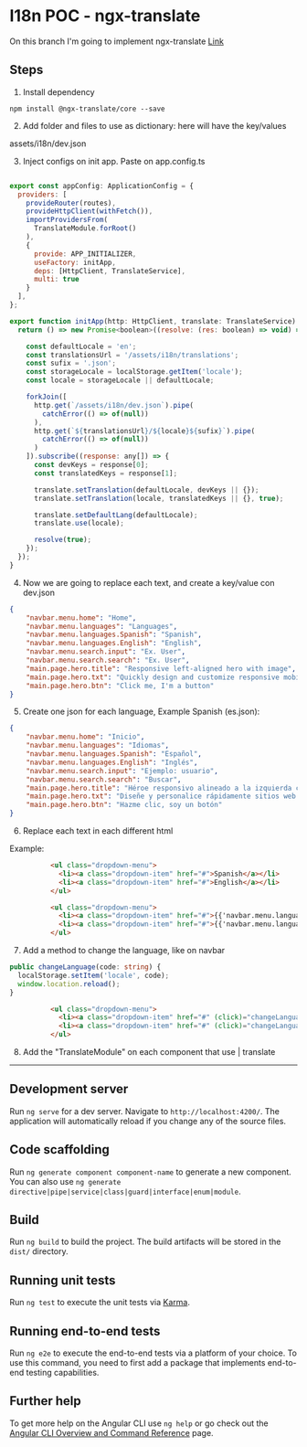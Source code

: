 # I18n POC - ngx-translate

On this branch I'm going to implement ngx-translate [Link](https://github.com/ngx-translate/core)

## Steps

1. Install dependency
```
npm install @ngx-translate/core --save
```
2. Add folder and files to use as dictionary: here will have the key/values

assets/i18n/dev.json

3. Inject configs on init app. Paste on app.config.ts 

```js

export const appConfig: ApplicationConfig = {
  providers: [
    provideRouter(routes), 
    provideHttpClient(withFetch()),
    importProvidersFrom(
      TranslateModule.forRoot()
    ),
    {
      provide: APP_INITIALIZER,
      useFactory: initApp,
      deps: [HttpClient, TranslateService],
      multi: true
    }
  ],
};

export function initApp(http: HttpClient, translate: TranslateService) {
  return () => new Promise<boolean>((resolve: (res: boolean) => void) => {

    const defaultLocale = 'en';
    const translationsUrl = '/assets/i18n/translations';
    const sufix = '.json';
    const storageLocale = localStorage.getItem('locale');
    const locale = storageLocale || defaultLocale;

    forkJoin([
      http.get(`/assets/i18n/dev.json`).pipe(
        catchError(() => of(null))
      ),
      http.get(`${translationsUrl}/${locale}${sufix}`).pipe(
        catchError(() => of(null))
      )
    ]).subscribe((response: any[]) => {
      const devKeys = response[0];
      const translatedKeys = response[1];

      translate.setTranslation(defaultLocale, devKeys || {});
      translate.setTranslation(locale, translatedKeys || {}, true);

      translate.setDefaultLang(defaultLocale);
      translate.use(locale);

      resolve(true);
    });
  });
}
```

4. Now we are going to replace each text, and create a key/value con dev.json

```json
{
    "navbar.menu.home": "Home",
    "navbar.menu.languages": "Languages",
    "navbar.menu.languages.Spanish": "Spanish",
    "navbar.menu.languages.English": "English",
    "navbar.menu.search.input": "Ex. User",
    "navbar.menu.search.search": "Ex. User",
    "main.page.hero.title": "Responsive left-aligned hero with image",
    "main.page.hero.txt": "Quickly design and customize responsive mobile-first sites with Bootstrap, the world’s most popular front-end open source toolkit, featuring Sass variables and mixins, responsive grid system, extensive prebuilt components, and powerful JavaScript plugins.",
    "main.page.hero.btn": "Click me, I'm a button"
}
```
5. Create one json for each language, Example Spanish (es.json):

```json
{
    "navbar.menu.home": "Inicio",
    "navbar.menu.languages": "Idiomas",
    "navbar.menu.languages.Spanish": "Español",
    "navbar.menu.languages.English": "Inglés",
    "navbar.menu.search.input": "Ejemplo: usuario",
    "navbar.menu.search.search": "Buscar",
    "main.page.hero.title": "Héroe responsivo alineado a la izquierda con imagen",
    "main.page.hero.txt": "Diseñe y personalice rápidamente sitios web con capacidad de respuesta y orientados primero a dispositivos móviles con Bootstrap, el conjunto de herramientas de código abierto para front-end más popular del mundo, que incluye variables y mixins de Sass, un sistema de cuadrícula con capacidad de respuesta, un gran número de componentes predefinidos y potentes plugins de JavaScript.",
    "main.page.hero.btn": "Hazme clic, soy un botón"
}
```

6. Replace each text in each different html

Example: 
```html
          <ul class="dropdown-menu">
            <li><a class="dropdown-item" href="#">Spanish</a></li>
            <li><a class="dropdown-item" href="#">English</a></li>
          </ul>
```

```html
          <ul class="dropdown-menu">
            <li><a class="dropdown-item" href="#">{{'navbar.menu.languages.Spanish' | translate}}</a></li>
            <li><a class="dropdown-item" href="#">{{'navbar.menu.languages.English' | translate}}</a></li>
          </ul>
```

7. Add a method to change the language, like on navbar

```ts
public changeLanguage(code: string) {
  localStorage.setItem('locale', code);
  window.location.reload();
}
```

```html
          <ul class="dropdown-menu">
            <li><a class="dropdown-item" href="#" (click)="changeLanguage('en')">Spanish</a></li>
            <li><a class="dropdown-item" href="#" (click)="changeLanguage('es')">English</a></li>
          </ul>
```

8. Add the "TranslateModule" on each component that use | translate



<hr>

## Development server

Run `ng serve` for a dev server. Navigate to `http://localhost:4200/`. The application will automatically reload if you change any of the source files.

## Code scaffolding

Run `ng generate component component-name` to generate a new component. You can also use `ng generate directive|pipe|service|class|guard|interface|enum|module`.

## Build

Run `ng build` to build the project. The build artifacts will be stored in the `dist/` directory.

## Running unit tests

Run `ng test` to execute the unit tests via [Karma](https://karma-runner.github.io).

## Running end-to-end tests

Run `ng e2e` to execute the end-to-end tests via a platform of your choice. To use this command, you need to first add a package that implements end-to-end testing capabilities.

## Further help

To get more help on the Angular CLI use `ng help` or go check out the [Angular CLI Overview and Command Reference](https://angular.io/cli) page.

